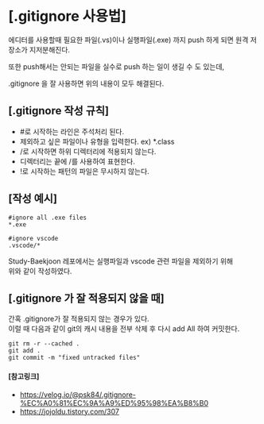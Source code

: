 # [.gitignore 사용법]

에디터를 사용할때 필요한 파일(.vs)이나 실행파일(.exe) 까지 push 하게 되면
원격 저장소가 지저분해진다.

또한 push해서는 안되는 파일을 실수로 push 하는 일이 생길 수 도 있는데,  
  
.gitignore 을 잘 사용하면 위의 내용이 모두 해결된다.

## [.gitignore 작성 규칙]

* #로 시작하는 라인은 주석처리 된다.
* 제외하고 싶은 파일이나 유형을 입력한다. ex) *.class
* /로 시작하면 하위 디렉터리에 적용되지 않는다. 
* 디렉터리는 끝에 /를 사용하여 표현한다.
* !로 시작하는 패턴의 파일은 무시하지 않는다.

## [작성 예시]
```
#ignore all .exe files
*.exe

#ignore vscode
.vscode/*
```
Study-Baekjoon 레포에서는 실행파일과 vscode 관련 파일을 제외하기 위해  
위와 같이 작성하였다.

## [.gitignore 가 잘 적용되지 않을 때]

간혹 .gitignore가 잘 적용되지 않는 경우가 있다.  
이럴 때 다음과 같이 git의 캐시 내용을 전부 삭제 후 다시 add All 하여 커밋한다.

`git rm -r --cached .`  
`git add .`  
`git commit -m "fixed untracked files"`  


#### [참고링크]
* https://velog.io/@psk84/.gitignore-%EC%A0%81%EC%9A%A9%ED%95%98%EA%B8%B0
* https://jojoldu.tistory.com/307 